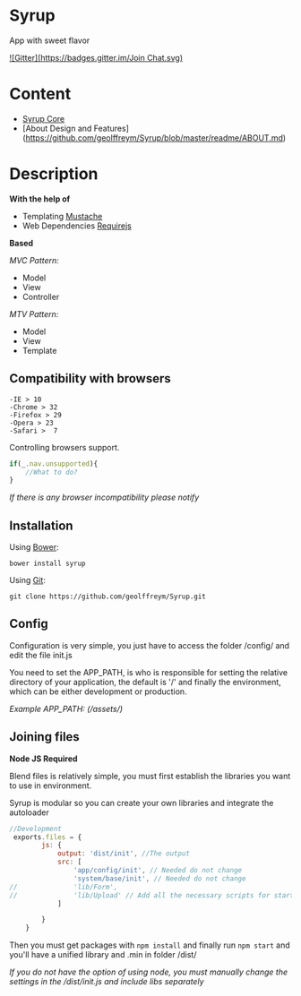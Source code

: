 Syrup
=======
App with sweet flavor

[![Gitter](https://badges.gitter.im/Join Chat.svg)](https://gitter.im/geolffreym/Syrup?utm_source=badge&utm_medium=badge&utm_campaign=pr-badge&utm_content=badge)

Content
=======

* [Syrup Core](https://github.com/geolffreym/Syrup/blob/master/readme/CORE.md)
* [About Design and Features] (https://github.com/geolffreym/Syrup/blob/master/readme/ABOUT.md)


Description
===========

**With the help of**

* Templating [Mustache](https://github.com/janl/mustache.js)
* Web Dependencies [Requirejs](http://requirejs.org/docs/api.html)


**Based**

*MVC Pattern:*

* Model
* View
* Controller
 
*MTV Pattern:*

* Model
* View
* Template


Compatibility with browsers
---------------------------
    
    -IE > 10
    -Chrome > 32
    -Firefox > 29
    -Opera > 23 
    -Safari >  7 


Controlling browsers support.

```js
if(_.nav.unsupported){
    //What to do?
}
```
*If there is any browser incompatibility please notify*


Installation
-----------

Using [Bower](http://bower.io/):

`bower install syrup`

Using [Git](http://git-scm.com/docs/git-clone):

`git clone https://github.com/geolffreym/Syrup.git` 


Config
------
Configuration is very simple, you just have to access the folder /config/ and edit the file init.js 

You need to set the APP_PATH, is who is responsible for setting the relative directory of your application, the default is '/' and finally the environment, which can be either development or production.

*Example APP_PATH: (/assets/)*  

  
Joining files
-------------

**Node JS Required**

Blend files is relatively simple, you must first establish the libraries you want to use in environment.

Syrup is modular so you can create your own libraries and integrate the autoloader

```js
//Development
 exports.files = {
        js: {
            output: 'dist/init', //The output
            src: [
                'app/config/init', // Needed do not change
                'system/base/init', // Needed do not change
//              'lib/Form',
//              'lib/Upload' // Add all the necessary scripts for startup
            ]

        }
    }
```

Then you must get packages with `npm install` and finally run `npm start` and you'll have a unified library and .min in folder /dist/

*If you do not have the option of using node, you must manually change the settings in the /dist/init.js and include libs separately*
